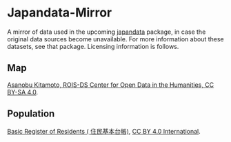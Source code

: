 # Japandata-Mirror

A mirror of data used in the upcoming [japandata](github.com/passaglia/japandata) package, in case the original data sources become unavailable. For more information about these datasets, see that package. Licensing information is follows.

## Map

[Asanobu Kitamoto, ROIS-DS Center for Open Data in the Humanities, CC BY-SA 4.0](https://geoshape.ex.nii.ac.jp/city/choropleth/).


## Population

[Basic Register of Residents (
住民基本台帳)](https://www.soumu.go.jp/main_sosiki/jichi_gyousei/daityo/gaiyou.html), [CC BY 4.0 International](https://www.soumu.go.jp/menu_kyotsuu/policy/tyosaku.html#tyosakuken).


